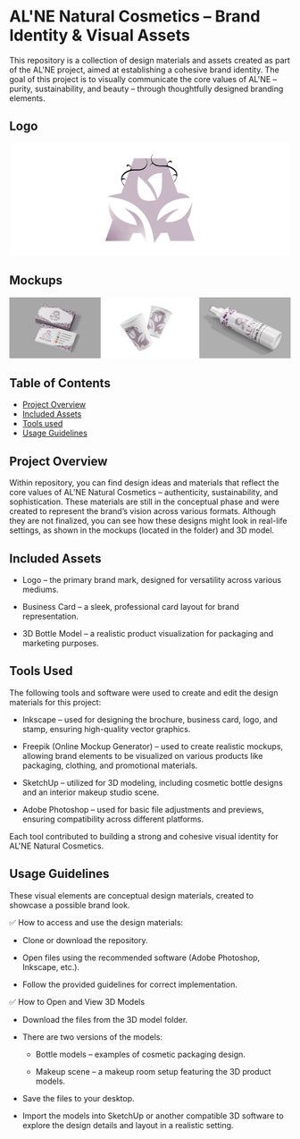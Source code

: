 # AL'NE Natural Cosmetics – Brand Identity & Visual Assets

This repository is a collection of design materials and assets created as part of the AL'NE project, aimed at establishing a cohesive brand identity. The goal of this project is to visually communicate the core values of AL'NE – purity, sustainability, and beauty – through thoughtfully designed branding elements.

## Logo 
![Logo](https://raw.githubusercontent.com/nejrariizviic/Designing-Corporate-Identity-and-Marketing-Materials---AL-NE-Natural-Cosmetics/refs/heads/main/Assets/logordm.png)

## Mockups
![Mockups](https://raw.githubusercontent.com/nejrariizviic/Designing-Corporate-Identity-and-Marketing-Materials---AL-NE-Natural-Cosmetics/refs/heads/main/Assets/mockupss.png)




## Table of Contents  
- [Project Overview](#project-overview)  
- [Included Assets](#included-assets)  
- [Tools used](#tools-used)
- [Usage Guidelines](#usage-guidelines) 

## Project Overview

Within repository, you can find design ideas and materials that reflect the core values of AL'NE Natural Cosmetics – authenticity, sustainability, and sophistication. These materials are still in the conceptual phase and were created to represent the brand’s vision across various formats. Although they are not finalized, you can see how these designs might look in real-life settings, as shown in the mockups (located in the folder) and 3D model.



## Included Assets

- Logo – the primary brand mark, designed for versatility across various mediums.

- Business Card – a sleek, professional card layout for brand representation.

- 3D Bottle Model – a realistic product visualization for packaging and marketing purposes.


## Tools Used
The following tools and software were used to create and edit the design materials for this project:

- Inkscape – used for designing the brochure, business card, logo, and stamp, ensuring high-quality vector graphics.
  
- Freepik (Online Mockup Generator) – used to create realistic mockups, allowing brand elements to be visualized on various products like packaging, clothing, and promotional materials.
  
- SketchUp – utilized for 3D modeling, including cosmetic bottle designs and an interior makeup studio scene.
  
- Adobe Photoshop – used for basic file adjustments and previews, ensuring compatibility across different platforms.
  
Each tool contributed to building a strong and cohesive visual identity for AL'NE Natural Cosmetics.


## Usage Guidelines

These visual elements are conceptual design materials, created to showcase a possible brand look.

 ✅ How to access and use the design materials:

- Clone or download the repository.
  
- Open files using the recommended software (Adobe Photoshop, Inkscape, etc.).
  
- Follow the provided guidelines for correct implementation.


✅ How to Open and View 3D Models
- Download the files from the 3D model folder.
  
- There are two versions of the models:
  
   - Bottle models – examples of cosmetic packaging design.
     
   - Makeup scene – a makeup room setup featuring the 3D product models.
     
- Save the files to your desktop.
  
- Import the models into SketchUp or another compatible 3D software to explore the design details and layout in a realistic setting.

